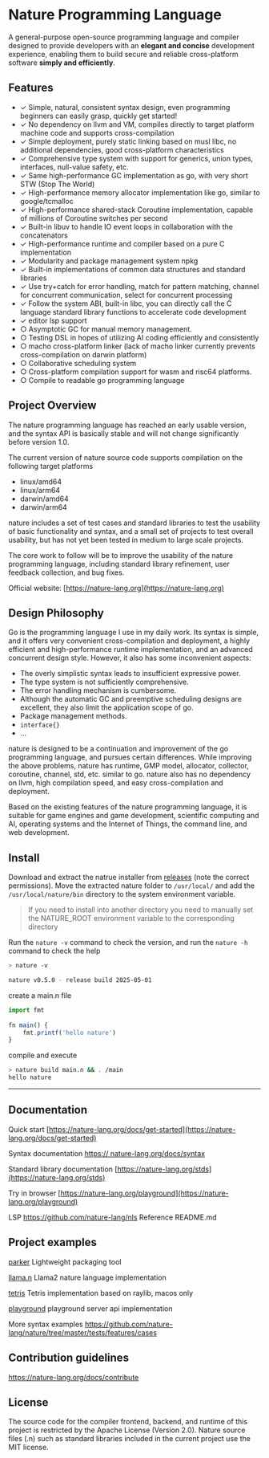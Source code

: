 # Nature Programming Language  
  
A general-purpose open-source programming language and compiler designed to provide developers with an **elegant and concise** development experience, enabling them to build secure and reliable cross-platform software **simply and efficiently**.  

## Features

- ✓ Simple, natural, consistent syntax design, even programming beginners can easily grasp, quickly get started!
- ✓ No dependency on llvm and VM, compiles directly to target platform machine code and supports cross-compilation
- ✓ Simple deployment, purely static linking based on musl libc, no additional dependencies, good cross-platform characteristics
- ✓ Comprehensive type system with support for generics, union types, interfaces, null-value safety, etc.
- ✓ Same high-performance GC implementation as go, with very short STW (Stop The World)
- ✓ High-performance memory allocator implementation like go, similar to google/tcmalloc
- ✓ High-performance shared-stack Coroutine implementation, capable of millions of Coroutine switches per second
- ✓ Built-in libuv to handle IO event loops in collaboration with the concatenators
- ✓ High-performance runtime and compiler based on a pure C implementation
- ✓ Modularity and package management system npkg
- ✓ Built-in implementations of common data structures and standard libraries
- ✓ Use try+catch for error handling, match for pattern matching, channel for concurrent communication, select for concurrent processing
- ✓ Follow the system ABI, built-in libc, you can directly call the C language standard library functions to accelerate code development
- ✓ editor lsp support
- ○ Asymptotic GC for manual memory management.
- ○ Testing DSL in hopes of utilizing AI coding efficiently and consistently
- ○ macho cross-platform linker (lack of macho linker currently prevents cross-compilation on darwin platform)
- ○ Collaborative scheduling system
- ○ Cross-platform compilation support for wasm and risc64 platforms.
- ○ Compile to readable go programming language
  
## Project Overview

The nature programming language has reached an early usable version, and the syntax API is basically stable and will not change significantly before version 1.0.

The current version of nature source code supports compilation on the following target platforms
- linux/amd64
- linux/arm64
- darwin/amd64
- darwin/arm64

nature includes a set of test cases and standard libraries to test the usability of basic functionality and syntax, and a small set of projects to test overall usability, but has not yet been tested in medium to large scale projects.

The core work to follow will be to improve the usability of the nature programming language, including standard library refinement, user feedback collection, and bug fixes.
  
Official website: [https://nature-lang.org](https://nature-lang.org)  


## Design Philosophy

Go is the programming language I use in my daily work. Its syntax is simple, and it offers very convenient cross-compilation and deployment, a highly efficient and high-performance runtime implementation, and an advanced concurrent design style. However, it also has some inconvenient aspects:

- The overly simplistic syntax leads to insufficient expressive power.
- The type system is not sufficiently comprehensive.
- The error handling mechanism is cumbersome.
- Although the automatic GC and preemptive scheduling designs are excellent, they also limit the application scope of go.
- Package management methods.
- `interface{}`
- ...

nature is designed to be a continuation and improvement of the go programming language, and pursues certain differences. While improving the above problems, nature has runtime, GMP model, allocator, collector, coroutine, channel, std, etc. similar to go. nature also has no dependency on llvm, high compilation speed, and easy cross-compilation and deployment.

Based on the existing features of the nature programming language, it is suitable for game engines and game development, scientific computing and AI, operating systems and the Internet of Things, the command line, and web development.


## Install  
  
Download and extract the natrue installer from [releases](https://github.com/nature-lang/nature/releases) (note the correct permissions). Move the extracted nature folder to `/usr/local/` and add the `/usr/local/nature/bin` directory to the system environment variable.  
  
> If you need to install into another directory you need to manually set the NATURE_ROOT environment variable to the corresponding directory  
  
Run the `nature -v` command to check the version, and run the `nature -h` command to check the help  
  
```sh 
> nature -v

nature v0.5.0 - release build 2025-05-01 
```   

create a main.n file  
  
```js
import fmt   
    
fn main() {   
    fmt.printf('hello nature')
}   
```   

compile and execute  
  
```sh
> nature build main.n && . /main   
hello nature 
```   
  
---   
  
## Documentation  
  
Quick start [https://nature-lang.org/docs/get-started](https://nature-lang.org/docs/get-started)  
  
Syntax documentation [https:// nature-lang.org/docs/syntax](https://nature-lang.org/docs/syntax)  
  
Standard library documentation [https://nature-lang.org/stds](https://nature-lang.org/stds)  
  
Try in browser [https://nature-lang.org/playground](https://nature-lang.org/playground)  
  
LSP https://github.com/nature-lang/nls Reference README.md  
  
## Project examples  
  
[parker](https://github.com/weiwenhao/parker) Lightweight packaging tool  

[llama.n](https://github.com/weiwenhao/llama.n) Llama2 nature language implementation  

[tetris](https://github.com/weiwenhao/tetris) Tetris implementation based on raylib, macos only  

[playground](https://github.com/weiwenhao/playground) playground server api implementation  
  
More syntax examples https://github.com/nature-lang/nature/tree/master/tests/features/cases  
  
## Contribution guidelines  
  
https://nature-lang.org/docs/contribute  
  
## License  
  
The source code for the compiler frontend, backend, and runtime of this project is restricted by the Apache License (Version 2.0). Nature source files (.n) such as standard libraries included in the current project use the MIT license.